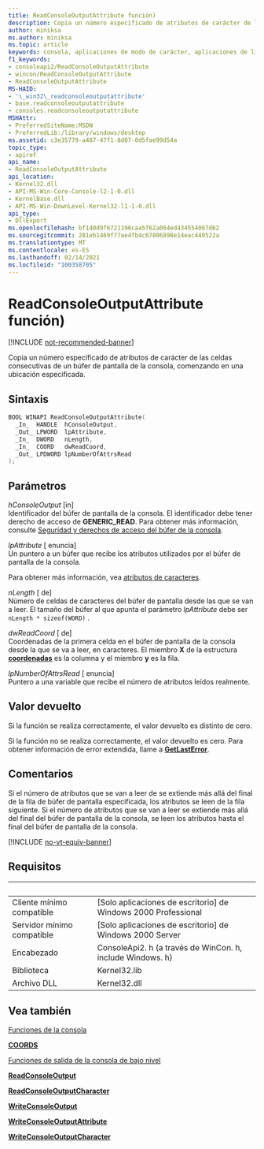 ```yaml
---
title: ReadConsoleOutputAttribute función)
description: Copia un número especificado de atributos de carácter de las celdas consecutivas de un búfer de pantalla de la consola, comenzando en una ubicación especificada.
author: miniksa
ms.author: miniksa
ms.topic: article
keywords: consola, aplicaciones de modo de carácter, aplicaciones de línea de comandos, aplicaciones de terminal, API de consola
f1_keywords:
- consoleapi2/ReadConsoleOutputAttribute
- wincon/ReadConsoleOutputAttribute
- ReadConsoleOutputAttribute
MS-HAID:
- '\_win32\_readconsoleoutputattribute'
- base.readconsoleoutputattribute
- consoles.readconsoleoutputattribute
MSHAttr:
- PreferredSiteName:MSDN
- PreferredLib:/library/windows/desktop
ms.assetid: c3e35779-a487-47f1-8d07-0d5fae99d54a
topic_type:
- apiref
api_name:
- ReadConsoleOutputAttribute
api_location:
- Kernel32.dll
- API-MS-Win-Core-Console-l2-1-0.dll
- KernelBase.dll
- API-MS-Win-DownLevel-Kernel32-l1-1-0.dll
api_type:
- DllExport
ms.openlocfilehash: bf140d9f6721196caa5f62a064ed434554067d62
ms.sourcegitcommit: 281eb1469f77ae4fb4c67806898e14eac440522a
ms.translationtype: MT
ms.contentlocale: es-ES
ms.lasthandoff: 02/14/2021
ms.locfileid: "100358705"
---
```

# <a name="readconsoleoutputattribute-function"></a>ReadConsoleOutputAttribute función)

[!INCLUDE [not-recommended-banner](./includes/not-recommended-banner.md)]

Copia un número especificado de atributos de carácter de las celdas consecutivas de un búfer de pantalla de la consola, comenzando en una ubicación especificada.

## <a name="syntax"></a>Sintaxis

```C
BOOL WINAPI ReadConsoleOutputAttribute(
  _In_  HANDLE  hConsoleOutput,
  _Out_ LPWORD  lpAttribute,
  _In_  DWORD   nLength,
  _In_  COORD   dwReadCoord,
  _Out_ LPDWORD lpNumberOfAttrsRead
);
```

## <a name="parameters"></a>Parámetros

*hConsoleOutput* \[in\]  
Identificador del búfer de pantalla de la consola. El identificador debe tener derecho de acceso de **GENERIC\_READ**. Para obtener más información, consulte [Seguridad y derechos de acceso del búfer de la consola](console-buffer-security-and-access-rights.md).

*lpAttribute* \[ enuncia\]  
Un puntero a un búfer que recibe los atributos utilizados por el búfer de pantalla de la consola.

Para obtener más información, vea [atributos de caracteres](console-screen-buffers.md#character-attributes).

*nLength* \[ de\]  
Número de celdas de caracteres del búfer de pantalla desde las que se van a leer. El tamaño del búfer al que apunta el parámetro *lpAttribute* debe ser `nLength * sizeof(WORD)` .

*dwReadCoord* \[ de\]  
Coordenadas de la primera celda en el búfer de pantalla de la consola desde la que se va a leer, en caracteres. El miembro **X** de la estructura [**coordenadas**](coord-str.md) es la columna y el miembro **y** es la fila.

*lpNumberOfAttrsRead* \[ enuncia\]  
Puntero a una variable que recibe el número de atributos leídos realmente.

## <a name="return-value"></a>Valor devuelto

Si la función se realiza correctamente, el valor devuelto es distinto de cero.

Si la función no se realiza correctamente, el valor devuelto es cero. Para obtener información de error extendida, llame a [**GetLastError**](/windows/win32/api/errhandlingapi/nf-errhandlingapi-getlasterror).

## <a name="remarks"></a>Comentarios

Si el número de atributos que se van a leer de se extiende más allá del final de la fila de búfer de pantalla especificada, los atributos se leen de la fila siguiente. Si el número de atributos que se van a leer se extiende más allá del final del búfer de pantalla de la consola, se leen los atributos hasta el final del búfer de pantalla de la consola.

[!INCLUDE [no-vt-equiv-banner](./includes/no-vt-equiv-banner.md)]

## <a name="requirements"></a>Requisitos

| &nbsp; | &nbsp; |
|-|-|
| Cliente mínimo compatible | \[Solo aplicaciones de escritorio\] de Windows 2000 Professional |
| Servidor mínimo compatible | \[Solo aplicaciones de escritorio\] de Windows 2000 Server |
| Encabezado | ConsoleApi2. h (a través de WinCon. h, include Windows. h) |
| Biblioteca | Kernel32.lib |
| Archivo DLL | Kernel32.dll |

## <a name="see-also"></a>Vea también

[Funciones de la consola](console-functions.md)

[**COORDS**](coord-str.md)

[Funciones de salida de la consola de bajo nivel](low-level-console-output-functions.md)

[**ReadConsoleOutput**](readconsoleoutput.md)

[**ReadConsoleOutputCharacter**](readconsoleoutputcharacter.md)

[**WriteConsoleOutput**](writeconsoleoutput.md)

[**WriteConsoleOutputAttribute**](writeconsoleoutputattribute.md)

[**WriteConsoleOutputCharacter**](writeconsoleoutputcharacter.md)
